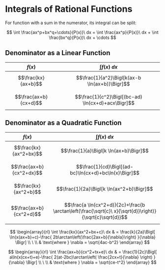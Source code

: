 # Integrals of Rational Functions

For function with a sum in the numerator, its integral can be split:

$$
\int \frac{ax^p+bx^q+\cdots}{P(x)}\ dx =
\int \frac{ax^p}{P(x)}\ dx + \int \frac{bx^q}{P(x})\ dx + \cdots
$$

## Denominator as a Linear Function

| $f(x)$ | $\int f(x)\ dx$ |
|--|--|
| $$\frac{kx}{ax+b}$$ | $$\frac{1}{a^2}\Bigl[k(ax-b \ln(ax+b))\Bigr]$$ |
| $$\frac{ax+b}{cx+d}$$ | $$\frac{1}{c^2}\Bigl[(bc-ad) \ln(cx+d)+acx\Bigr]$$ |

## Denominator as a Quadratic Function

| $f(x)$ | $\int f(x)\ dx$ |
|--|--|
| $$\frac{kx}{ax^2+bx}$$ | $$\frac{1}{a}\Bigl[k \ln(ax+b)\Bigr]$$ |
| $$\frac{ax+b}{cx^2+dx}$$ | $$\frac{1}{cd}\Bigl[(ad-bc)\ln(cx+d)+bc\ln(x)\Bigr]$$ |
| $$\frac{kx}{ax^2+b}$$ | $$\frac{1}{2a}\Bigl[k \ln(ax^2+b)\Bigr]$$ |
| $$\frac{ax+b}{cx^2+d}$$ | $$\frac{a \ln(cx^2+d)}{2c}+\frac{b \arctan\left(\frac{\sqrt{c}\ x}{\sqrt{d}}\right)}{\sqrt{c}\sqrt{d}}$$ |

$$
\begin{array}{rl}
\int \frac{kx}{ax^2+bx+c}\ dx & = \frac{k}{2a}\Bigl[
\ln(x(ax+b)+c)-\frac{
2b\arctan\left(\frac{2ax+b}{\nabla}\right)
}{\nabla}
\Bigr]
\\
\ 
\\
& \text{where } \nabla = \sqrt{4ac-b^2}
\end{array}
$$

$$
\begin{array}{rl}
\int \frac{ax+b}{cx^2+tx+e}\ dx & = \frac{1}{2c}\Bigl[
a\ln(x(cx+t)+e)-\frac{
2(at-2bc)\arctan\left(
\frac{2cx+t}{\nabla}
\right)
}{\nabla}
\Bigr]
\\
\ 
\\
& \text{where } \nabla = \sqrt{ce-t^2}
\end{array}
$$


